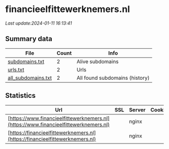 # financieelfittewerknemers.nl
*Last update:2024-01-11 16:13:41*
## Summary data
| File       | Count | Info |
|------------|-------|------|
|[subdomains.txt](/data/financieelfittewerknemers/subdomains.txt)|2|Alive subdomains|
|[urls.txt](/data/financieelfittewerknemers/urls.txt)|2|Urls|
|[all_subdomains.txt](/data/financieelfittewerknemers/all_subdomains.txt)|2|All found subdomains (history)|
## Statistics
| Url | SSL | Server | Cookie | HSTS | CSP | XFO | XXP | RP | Tech |
|------------|-------|------|------|------|------|------|------|------|------|
|[https://www.financieelfittewerknemers.nl](https://www.financieelfittewerknemers.nl)| |nginx| |:white_check_mark: | | | | |:white_check_mark: | |Google Tag Manager H...| |
|[https://financieelfittewerknemers.nl](https://financieelfittewerknemers.nl)| |nginx| |:white_check_mark: | | | | |:white_check_mark: | |HSTS Nginx| |